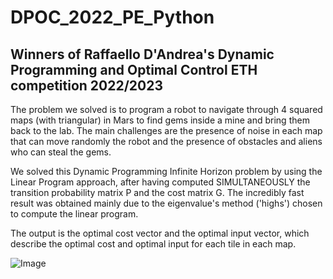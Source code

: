 # DPOC_2022_PE_Python
## Winners of Raffaello D'Andrea's Dynamic Programming and Optimal Control ETH competition 2022/2023

The problem we solved is to program a robot to navigate through 4 squared maps (with triangular) in Mars to find gems inside a mine and bring them back to the lab. 
The main challenges are the presence of noise in each map that can move randomly the robot and the presence of obstacles and aliens who can steal the gems.

We solved this Dynamic Programming Infinite Horizon problem by using the Linear Program approach, after having computed SIMULTANEOUSLY the transition probability 
matrix P and the cost matrix G. The incredibly fast result was obtained mainly due to the eigenvalue's method ('highs') chosen to compute the linear program.

The output is the optimal cost vector and the optimal input vector, which describe the optimal cost and optimal input for each tile in each map.

![Image]()
